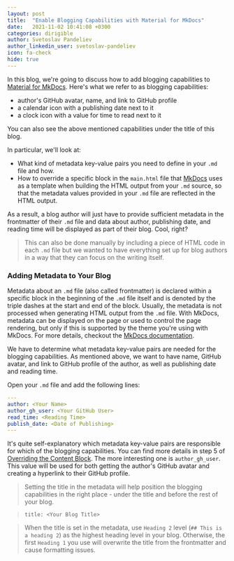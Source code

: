 ```yaml
---
layout: post
title:  "Enable Blogging Capabilities with Material for MkDocs"
date:   2021-11-02 10:41:08 +0300
categories: dirigible
author: Svetoslav Pandeliev
author_linkedin_user: svetoslav-pandeliev
icon: fa-check
hide: true
---
```

In this blog, we're going to discuss how to add blogging capabilities to [Material for MkDocs](https://squidfunk.github.io/mkdocs-material/). Here's what we refer to as blogging capabilities: 

- author's GitHub avatar, name, and link to GitHub profile
- a calendar icon with a publishing date next to it
- a clock icon with a value for time to read next to it

You can also see the above mentioned capabilities under the title of this blog.

In particular, we'll look at:

- What kind of metadata key-value pairs you need to define in your `.md` file and how.
- How to override a specific block in the `main.html` file that [MkDocs](https://www.mkdocs.org/) uses as a template when building the HTML output from your `.md` source, so that the metadata values provided in your `.md` file are reflected in the HTML output.


As a result, a blog author will just have to provide sufficient metadata in the frontmatter of their `.md` file and data about author, publishing date, and reading time will be displayed as part of their blog. Cool, right?

> This can also be done manually by including a piece of HTML code in each `.md` file but we wanted to have everything set up for blog authors in a way that they can focus on the writing itself.

### Adding Metadata to Your Blog

Metadata about an `.md` file (also called frontmatter) is declared within a specific block in the beginning of the `.md` file itself and is denoted by the triple dashes at the start and end of the block. Usually, the metadata is not processed when generating HTML output from the `.md` file. With MkDocs, metadata can be displayed on the page or used to control the page rendering, but only if this is supported by the theme you're using with MkDocs. For more details, checkout the [MkDocs documentation](https://www.mkdocs.org/user-guide/writing-your-docs/#meta-data).

We have to determine what metadata key-value pairs are needed for the blogging capabilities. As mentioned above, we want to have name, GitHub avatar, and link to GitHub profile of the author, as well as publishing date and reading time. 

Open your `.md` file and add the following lines:

```yaml
---
author: <Your Name>
author_gh_user: <Your GitHub User>
read_time: <Reading Time>
publish_date: <Date of Publishing>
---
```
It's quite self-explanatory which metadata key-value pairs are responsible for which of the blogging capabilities. You can find more details in step 5 of [Overriding the Content Block](#overriding-the-content-block). The more interesting one is `author_gh_user`. This value will be used for both getting the author's GitHub avatar and creating a hyperlink to their GitHub profile. 

> Setting the title in the metadata will help position the blogging capabilities in the right place - under the title and before the rest of your blog.

>   ```title: <Your Blog Title>```

>   When the title is set in the metadata, use ``Heading 2`` level (`## This is a heading 2`) as the highest heading level in your blog. Otherwise, the first `Heading 1` you use will overwrite the title from the frontmatter and cause formatting issues.

